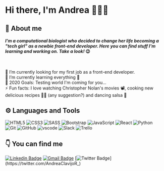 # Hi there, I'm Andrea 👋👩‍💻

## 📖 About me

#### <em> I'm a computational biologist who decided to change her life becoming a "tech girl" as a newbie front-end developer. Here you can find stuff I'm learning and working on. Take a look!</em> 😉

<br />

🧐 I’m currently looking for my first job as a front-end developer.<br />
🌱 I’m currently learning everything 🤣 <br />
🎯 2020 Goals: Testing world I'm coming for you... <br />
⚡ Fun facts: I love watching Christopher Nolan's movies 📽, cooking new delicious recipes 👩‍🍳 (any suggestion?) and dancing salsa 💃

## ⚙ Languages and Tools


![HTML5](https://img.shields.io/badge/-HTML5-E34F26?style=plastic&logo=html5&logoColor=white)
![CSS3](https://img.shields.io/badge/-CSS3-1572B6?style=plastic&logo=css3)
![SASS](https://img.shields.io/badge/-SASS-CC6699?style=plastic&logo=sass&logoColor=white)
![Bootstrap](https://img.shields.io/badge/-Bootstrap-563D7C?style=plastic&logo=bootstrap)
![JavaScript](https://img.shields.io/badge/-JavaScript-black?style=plastic&logo=javascript)
![React](https://img.shields.io/badge/-React-black?style=plastic&logo=react)
![Python](https://img.shields.io/badge/-Python-3776AB?style=plastic&logo=python&logoColor=white)
![Git](https://img.shields.io/badge/-Git-black?style=plastic&logo=git)
![GitHub](https://img.shields.io/badge/-GitHub-181717?style=plastic&logo=github)
![vscode](https://img.shields.io/badge/-vscode-007ACC?style=plastic&logo=visual-studio-code)
![Slack](https://img.shields.io/badge/-Slack-4A154B?style=plastic&logo=slack)
![Trello](https://img.shields.io/badge/-Trello-0079BF?style=plastic&logo=trello)

## 👇 You can find me 

[![Linkedin Badge](https://img.shields.io/badge/-andreaclavijo-blue?style=flat-square&logo=Linkedin&logoColor=white&link=https://www.linkedin.com/in/andreaclavijo/)](https://www.linkedin.com/in/andreaclavijo/)
[![Gmail Badge](https://img.shields.io/badge/-andrea.clavijo.r@gmail.com-c14438?style=flat-square&logo=Gmail&logoColor=white&link=mailto:andrea.clavijo.r@gmail.com)](mailto:andrea.clavijo.r@gmail.com)
[![Twitter Badge](https://img.shields.io/badge/-AndreaClavijoR_-1DA1F2?style=flat-square&logo=Twitter&logoColor=white&link=https://twitter.com/AndreaClavijoR_)](https://twitter.com/AndreaClavijoR_)

